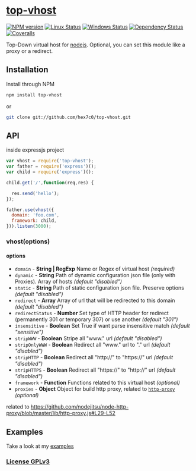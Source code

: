 # [top-vhost](https://github.com/hex7c0/top-vhost)

[![NPM version](https://img.shields.io/npm/v/top-vhost.svg)](https://www.npmjs.com/package/top-vhost)
[![Linux Status](https://img.shields.io/travis/hex7c0/top-vhost.svg?label=linux)](https://travis-ci.org/hex7c0/top-vhost)
[![Windows Status](https://img.shields.io/appveyor/ci/hex7c0/top-vhost.svg?label=windows)](https://ci.appveyor.com/project/hex7c0/top-vhost)
[![Dependency Status](https://img.shields.io/david/hex7c0/top-vhost.svg)](https://david-dm.org/hex7c0/top-vhost)
[![Coveralls](https://img.shields.io/coveralls/hex7c0/top-vhost.svg)](https://coveralls.io/r/hex7c0/top-vhost)

Top-Down virtual host for [nodejs](http://nodejs.org/).
Optional, you can set this module like a proxy or a redirect.

## Installation

Install through NPM

```bash
npm install top-vhost
```
or
```bash
git clone git://github.com/hex7c0/top-vhost.git
```

## API

inside expressjs project
```js
var vhost = require('top-vhost');
var father = require('express')();
var child = require('express')();

child.get('/',function(req,res) {

  res.send('hello');
});

father.use(vhost({
  domain: 'foo.com',
  framework: child,
})).listen(3000);
```

### vhost(options)

#### options

 - `domain` - **String | RegExp** Name or Regex of virtual host *(required)*
 - `dynamic` - **String** Path of dynamic configuration json file (only with Proxies). Array of hosts *(default "disabled")*
 - `static` - **String** Path of static configuration json file. Preserve options *(default "disabled")*
 - `redirect` - **Array** Array of url that will be redirected to this domain *(default "disabled")*
 - `redirectStatus` - **Number** Set type of HTTP header for redirect (permanently 301 or temporary 307) or use another *(default "301")*
 - `insensitive` - **Boolean** Set True if want parse insensitive match *(default "sensitive")*
 - `stripWWW` - **Boolean** Stripe all "www." url *(default "disabled")*
 - `stripOnlyWWW` - **Boolean** Redirect all "www." url to "." url *(default "disabled")*
 - `stripHTTP` - **Boolean** Redirect all "http://" to "https://" url *(default "disabled")*
 - `stripHTTPS` - **Boolean** Redirect all "https://" to "http://" url *(default "disabled")*
 - `framework` - **Function** Functions related to this virtual host *(optional)*
 - `proxies` - **Object** Object for build http proxy, related to [`http-proxy`](https://github.com/nodejitsu/node-http-proxy) *(optional)*

related to https://github.com/nodejitsu/node-http-proxy/blob/master/lib/http-proxy.js#L29-L52

## Examples

Take a look at my [examples](examples)

### [License GPLv3](LICENSE)